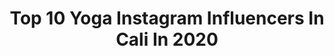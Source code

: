 ---
title: Top 10 Yoga Instagram Influencers In Cali In 2020
description: >-
  Find top yoga Instagram influencers in Cali in 2020. Most popular hashtags: #yoga #diadelamadre #dise #covid.
platform: Instagram
profiles:
  - username: "chispastrack"
    fullname: >-
      Fabian Puerta
    location: "Colombia"
    followers: 26710
    engagement: 636
    commentsToLikes: 0.036420
    id: ck5pwqnpgo3zr0i11owei079t
    verified: true
    hashtags: "#familia, #juegoscentroamericanos, #powerclub, #juegosolimpicos"
  - username: "deluzsemilla"
    fullname: >-
      c y a n  🌙ॐ
    location: "Colombia"
    followers: 3150
    engagement: 1148
    commentsToLikes: 0.176203
    id: ck6u1ajahkl4f0j7175jmootb
    verified: false
    hashtags: "#sue, #aceitedecococolombiano, #aceitedecoco, #esmalteecologico"
  - username: "inspiralatinta"
    fullname: >-
      Tefy Alfaro Inspira
    location: "Colombia"
    followers: 8950
    engagement: 510
    commentsToLikes: 0.082817
    id: ck9wos8sq6e4m0j78rz2935u7
    verified: false
    hashtags: "#hogar, #noticias, #tercero, #mujer"
  - username: "lulabarriosc"
    fullname: >-
      Luisa Barrios
    location: "Colombia"
    followers: 121546
    engagement: 486
    commentsToLikes: 0.019891
    id: ck14kjunypv330i19iag2r0df
    verified: false
    hashtags: "#funcionalfit, #asana, #happymothersday, #surprise"
  - username: "julianmoraactor"
    fullname: >-
      JULIÁN MORA ACTOR
    location: "Colombia"
    followers: 28121
    engagement: 182
    commentsToLikes: 0.032637
    id: ck6u4izcu3zm50j71rrko277o
    verified: false
    hashtags: "#capitaldelasalsa, #carlosgardel, #meditar, #guerreros"
  - username: "tiposofia"
    fullname: >-
      Sofia Contreras
    location: "Colombia"
    followers: 33116
    engagement: 130
    commentsToLikes: 0.066180
    id: ck8sy4yqwjppd0j78j6wps928
    verified: false
    hashtags: "#poder, #paris, #ciudaddepanama, #sand"
  - username: "juanseayala"
    fullname: >-
      Juan Sebastián Ayala
    location: "Colombia"
    followers: 57400
    engagement: 88
    commentsToLikes: 0.052126
    id: ck6u3hplkxujx0j71bhhxaa90
    verified: false
    hashtags: "#quinua, #apio, #entrenaencasa, #macros"
  - username: "zuzana_klingrova"
    fullname: >-
      Zuzana Klingrova
    location: "Colombia"
    followers: 27207
    engagement: 600
    commentsToLikes: 0.027077
    id: ck14ilv5yg22q0i19wu5yhqi6
    verified: false
    hashtags: "#myyoga, #joga, #yogatime, #yogamat"
  - username: "deluzsemilla"
    fullname: >-
      c y a n  🌙ॐ
    location: "Colombia"
    followers: 3150
    engagement: 1148
    commentsToLikes: 0.176203
    id: ck6u1ajahkl4f0j7175jmootb
    verified: false
    hashtags: "#sue, #aceitedecococolombiano, #aceitedecoco, #esmalteecologico"
  - username: "justincaruso"
    fullname: >-
      Justin Caruso
    location: "Colombia"
    followers: 21045
    engagement: 204
    commentsToLikes: 0.064485
    id: ck5hggcoe2mgy0i11ypi3zbuh
    verified: false
    hashtags: "#happybirthday, #together, #riodejaneiro, #brazil"
---